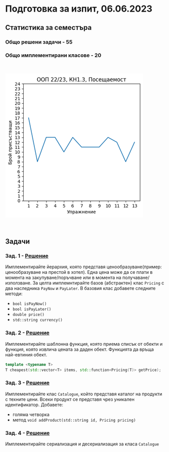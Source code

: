 # Подготовка за изпит, 06.06.2023

## Статистика за семестъра

### Общо решени задачи - **55**

### Общо имплементирани класове - **20**

<br/>

![Attendance](content/attendance.png)

<br/>


## Задачи

### Зад. 1 - [Решение](solutions/price.h)

Имплементирайте йерархия, която представя ценообразуване(пример: ценообразуване на престой в хотел). Една цена може да се плати в момента на закупуване/поръчване или в момента на получаване/използване. За целта имплемнтирайте базов (абстрактен) клас `Pricing` с два наследника `PayNow` и `PayLater`. В базовия клас добавете следните методи:

* `bool isPayNow()`
* `bool isPayLater()`
* `double price()`
* `std::string currency()`

### Зад. 2 - [Решение](solutions/main.cpp)

Имплементирайте шаблонна функция, която приема списък от обекти и функция, която извлича цената за даден обект. Функцията да връща най-евтиния обект.

```c++
template <typename T>
T cheapest(std::vector<T> items, std::function<Pricing(T)> getPrice);
```

### Зад. 3 - [Решение](solutions/catalogue.h)

Имплементирайте клас `Catalogue`, който представя каталог на продукти с техните цени. Всеки продукт се представя чрез уникален идентификатор. Добавете:

* голяма четворка
* метод `void addProduct(std::string id, Pricing pricing)`

### Зад. 4 - [Решение](solutions/catalogue.cpp)

Имплементирайте сериализация и десериализация за класа `Catalogue`